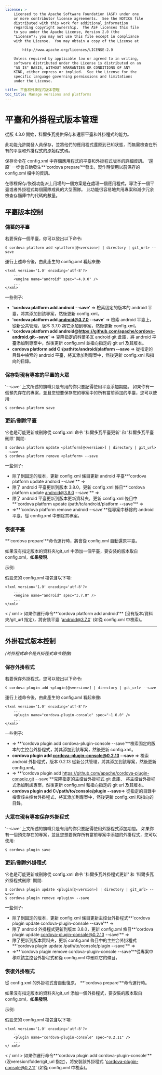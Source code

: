 ```yaml
---
license: >
    Licensed to the Apache Software Foundation (ASF) under one
    or more contributor license agreements.  See the NOTICE file
    distributed with this work for additional information
    regarding copyright ownership.  The ASF licenses this file
    to you under the Apache License, Version 2.0 (the
    "License"); you may not use this file except in compliance
    with the License.  You may obtain a copy of the License at

        http://www.apache.org/licenses/LICENSE-2.0

    Unless required by applicable law or agreed to in writing,
    software distributed under the License is distributed on an
    "AS IS" BASIS, WITHOUT WARRANTIES OR CONDITIONS OF ANY
    KIND, either express or implied.  See the License for the
    specific language governing permissions and limitations
    under the License.

title: 平臺和外掛程式版本管理
toc_title: Manage versions and platforms
---
```


# 平臺和外掛程式版本管理

從版 4.3.0 開始，科爾多瓦提供保存和還原平臺和外掛程式的能力。

此功能允許開發人員保存，並將他們的應用程式還原到已知狀態，而無需檢查在所有的平臺和外掛程式的原始程式碼。

保存命令在 config.xml 中存儲應用程式的平臺和外掛程式版本的詳細資訊。 '還原' 一步會自動發生**'cordova prepare'**發出，製作時使用以前保存的 config.xml 檔中的資訊。

在哪裡保存/恢復功能派上用場的一個方案是在處理一個應用程式，專注于一個平臺或者外掛程式每個團隊成員的大型團隊。 此功能很容易地共用專案和減少冗余檢查存儲庫中的代碼的數量。

## 平臺版本控制

### 儲蓄的平臺

若要保存一個平臺，你可以發出以下命令:

    $ cordova platform add <platform[@<version>] | directory | git_url> --save
    

運行上述命令後，由此產生的 config.xml 看起來像:

    <?xml version='1.0' encoding='utf-8'?>
        ...
        <engine name="android" spec="~4.0.0" />
        ...
    </xml>
    

一些例子:

  * **'cordova platform add android --save'** => 檢索固定的版本的 android 平臺，將其添加到該專案，然後更新 config.xml。
  * **'cordova platform add android@3.7.0 --save'** => 檢索 android 平臺上，從新公共管理，版本 3.7.0 將它添加到專案，然後更新 config.xml。
  * **'cordova platform add android@https://github.com/apache/cordova-android.git​ --save'** => 克隆指定的科爾多瓦 android git 倉庫，將 android 平臺添加到專案中，然後更新 config.xml 並指向指定的 git url 及其版本。
  * **cordova platform add C:/path/to/android/platform --save** => 從指定的目錄中檢索的 android 平臺，將其添加到專案中，然後更新 config.xml 和指向的目錄。

### 保存對現有專案的平臺的大眾

'--save' 上文所述的旗幟只是有用的你只要記得使用平臺添加期間。 如果你有一個預先存在的專案，並且您想要保存您的專案中的所有當前添加的平臺，您可以使用:

    $ cordova platform save
    

### 更新/刪除平臺

它也是可能更新或刪除從 config.xml 命令 '科爾多瓦平臺更新' 和 '科爾多瓦平臺刪除' 期間:

    $ cordova platform update <platform[@<version>] | directory | git_url> --save
    $ cordova platform remove <platform> --save
    

一些例子:

  * 除了到固定的版本，更新 config.xml 條目更新 android 平臺**'cordova platform update android --save'** =>
  * 除了 android 平臺更新到版本 3.8.0，更新 config.xml 條目**'cordova platform update android@3.8.0 --save'** =>
  * 除了 android 平臺更新到版本更新資料夾，更新 config.xml 條目中**'cordova platform update /path/to/android/platform --save'** =>
  * =>**'cordova platform remove android --save'**從專案中移除的 android 平臺，從 config.xml 中刪除其專案。

### 恢復平臺

**'cordova prepare'**命令運行時，將會從 config.xml 自動還原平臺。

如果沒有指定版本的資料夾/git_url 中添加一個平臺，要安裝的版本取自 config.xml，**如果發現**.

示例:

假設您的 config.xml 檔包含以下項:

    <?xml version='1.0' encoding='utf-8'?>
        ...
        <engine name="android" spec="3.7.0" />
        ...
    </xml>
    

< / xml > 如果你運行命令**'cordova platform add android'** (沒有版本/資料夾/git_url 指定)，將安裝平臺 'android@3.7.0' (如從 config.xml 中檢索)。

* * *

## 外掛程式版本控制

*(外掛程式命令是外掛程式命令鏡像)*

### 保存外掛程式

若要保存外掛程式，您可以發出以下命令:

    $ cordova plugin add <plugin[@<version>] | directory | git_url> --save
    

運行上述命令後，由此產生的 config.xml 看起來像:

    <?xml version='1.0' encoding='utf-8'?>
        ...
        <plugin name="cordova-plugin-console" spec="~1.0.0" />
        ...
    </xml>
    

一些例子:

  * => **'cordova plugin add cordova-plugin-console --save'**檢索固定的版本的主控台外掛程式，將其添加到該專案，然後更新 config.xml。
  * **cordova plugin add cordova-plugin-console@0.2.13 --save** => 檢索 android 外掛程式，版本 0.2.13 從新公共管理，將其添加到該專案，然後更新 config.xml。
  * => **'cordova plugin add https://github.com/apache/cordova-plugin-console.git --save'**克隆指定的主控台外掛程式 git 倉庫、 將主控台外掛程式添加到該專案，然後更新 config.xml 和指向指定的 git url 及其版本。
  * **cordova plugin add C:/path/to/console/plugin --save**=> 從指定的目錄中檢索該主控台外掛程式，將其添加到專案中，然後更新 config.xml 和指向的目錄。

### 大眾在現有專案保存外掛程式

'--save' 上文所述的旗幟只是有用的你只要記得使用外掛程式添加期間。 如果你有一個預先存在的專案，並且您想要保存所有當前專案中添加的外掛程式，您可以使用:

    $ cordova plugin save
    

### 更新/刪除外掛程式

它也是可能更新或刪除從 config.xml 命令 '科爾多瓦外掛程式更新' 和 '科爾多瓦外掛程式刪除' 期間:

    $ cordova plugin update <plugin[@<version>] | directory | git_url> --save
    $ cordova plugin remove <plugin> --save
    

一些例子:

  * 除了到固定的版本，更新 config.xml 條目更新主控台外掛程式**'cordova plugin update cordova-plugin-console --save'** =>
  * 除了 android 外掛程式更新到版本 3.8.0，更新 config.xml 條目**'cordova plugin update cordova-plugin-console@0.2.13 --save'** =>
  * 除了更新到版本資料夾，更新 config.xml 條目中的主控台外掛程式**'cordova plugin update /path/to/console/plugin --save'** =>
  * =>**'cordova plugin remove cordova-plugin-console --save'**從專案中移除該主控台外掛程式和從 config.xml 中刪除它的條目。

### 恢復外掛程式

從 config.xml 的外掛程式會自動復原， **'cordova prepare'**命令運行時。

如果沒有指定版本的資料夾/git_url 添加一個外掛程式，要安裝的版本取自 config.xml，**如果發現**.

示例:

假設您的 config.xml 檔包含以下項:

    <?xml version='1.0' encoding='utf-8'?>
        ...
        <plugin name="cordova-plugin-console" spec="0.2.11" />
        ...
    </ xml>
    

< / xml > 如果你運行命令**'cordova plugin add cordova-plugin-console'** (沒veresion/folder/git_url 指定)，將安裝該外掛程式 'cordova-plugin-console@0.2.11' (如從 config.xml 中檢索)。